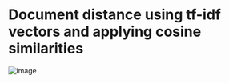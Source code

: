 # Document distance using tf-idf vectors and applying cosine similarities

![image](https://user-images.githubusercontent.com/43922347/125483779-45328a79-b6b4-4a29-9824-5f89698de4da.png)
